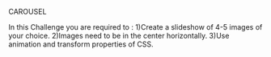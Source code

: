 CAROUSEL

In this Challenge you are required to :
1)Create a slideshow of 4-5 images of your choice. 
2)Images need to be in the center horizontally. 
3)Use animation and transform properties of CSS.
